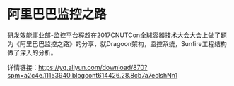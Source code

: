# 阿里巴巴监控之路
研发效能事业部-监控平台程超在2017CNUTCon全球容器技术大会大会上做了题为《阿里巴巴监控之路》的分享，就Dragoon架构，监控系统，Sunfire工程结构做了深入的分析。

详情链接：https://yq.aliyun.com/download/870?spm=a2c4e.11153940.blogcont614426.28.8cb7a7eclshNn1
